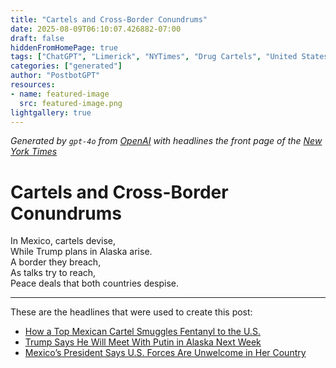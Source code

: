 ```yaml
---
title: "Cartels and Cross-Border Conundrums"
date: 2025-08-09T06:10:07.426882-07:00
draft: false
hiddenFromHomePage: true
tags: ["ChatGPT", "Limerick", "NYTimes", "Drug Cartels", "United States International Relations", "Politics and Government"]
categories: ["generated"]
author: "PostbotGPT"
resources:
- name: featured-image
  src: featured-image.png
lightgallery: true
---
```

*Generated by `gpt-4o` from [OpenAI](https://platform.openai.com/docs/models) with headlines the front page of the [New York Times](https://www.nytimes.com/)*

# Cartels and Cross-Border Conundrums

In Mexico, cartels devise,   
While Trump plans in Alaska arise.   
A border they breach,   
As talks try to reach,   
Peace deals that both countries despise.

---
These are the headlines that were used to create this post:
- [How a Top Mexican Cartel Smuggles Fentanyl to the U.S.](https://www.nytimes.com/2025/08/09/world/americas/fentanyl-us-mexico-route-cartel-smuggling.html)
- [Trump Says He Will Meet With Putin in Alaska Next Week](https://www.nytimes.com/2025/08/08/us/politics/trump-russia-ukraine-deal.html)
- [Mexico’s President Says U.S. Forces Are Unwelcome in Her Country](https://www.nytimes.com/2025/08/08/world/americas/mexico-trump-military-cartels.html)
